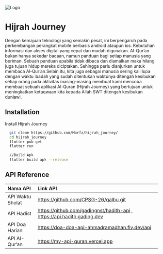 
![Logo](https://i.imgur.com/0Uu9Bn8_d.webp?maxwidth=760&fidelity=grand)


# Hijrah Journey

Dengan kemajuan teknologi yang semakin pesat, ini berpengaruh pada perkembangan perangkat mobile berbasis android ataupun ios. Kebutuhan informasi dan akses digital yang cepat dan mudah digunakan. Al-Qur’an bukan hanya sekedar bacaan, namun panduan bagi setiap manusia yang beriman. Sebuah panduan apabila tidak dibaca dan diamalkan maka hilang juga tujuan hidup mereka diciptakan. Sehingga perlu dianjurkan untuk membaca Al-Qur’an.Selain itu, kita juga sebagai manusia sering kali lupa dengan waktu ibadah yang sudah ditentukan waktunya ditengah kesibukan setiap orang pada aktivitas masing-masing membuat kami mencoba membuat sebuah aplikasi Al-Quran (Hijrah Journey) yang bertujuan untuk meningkatkan ketaqwaan kita kepada Allah SWT ditengah kesibukan duniawi. 




## Installation

Install Hijrah Journey 


```bash
  git clone https://github.com/Morfz/hijrah_journey/
  cd hijrah_journey
  flutter pub get
  flutter run
  
  //Build Apk
  flutter build apk --release
```


## API Reference



| Nama API | Link API                |
| :-------- | :------------------------- |
| API Waktu Sholat | https://github.com/CPSG-26/qalbu.git |
| API Hadist | https://github.com/gadingnst/hadith-api , https://api.hadith.gading.dev |
| API Doa Harian | https://doa-doa-api-ahmadramadhan.fly.dev/api |
| API Al-Qur’an | https://my-api-quran.vercel.app |
